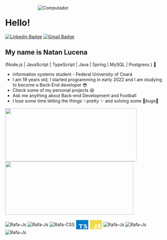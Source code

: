 <img src="https://raw.githubusercontent.com/MicaelliMedeiros/micaellimedeiros/master/image/computer-illustration.png" min-width="400px" max-width="400px" width="400px" align="right" alt="Computador ">

<h1> Hello! </h1>

[![Linkedin Badge](https://img.shields.io/badge/-LinkedIn-6633cc?style=flat-square&logo=Linkedin&logoColor=white&link=https://www.linkedin.com/in/sammyferreira1/)](https://www.linkedin.com/in/natan-lucena-b46b3926a/)
[![Gmail Badge](https://img.shields.io/badge/-ZeroGamerPTBR@gmail.com-6633cc?style=flat-square&logo=Gmail&logoColor=white&link=mailto:zerogamerptbr@gmail.com)](mailto:zerogamerptbr@gmail.com)

## My name is Natan Lucena

(Node.js | JavaScript | TypeScript | Java | Spring | MySQL | Postgress ) 🚀


- information systems student - Federal University of Ceará
- I am 19 years old, I started programming in early 2022 and I am studying to become a Back-End developer 😎
- Check some of my personal projects 😃
- Ask me anything about Back-end Development and Football
-  I lose some time letting the things ✨*pretty* ✨ and solving some 🐛*bugs*🐛

 <a href="https://github.com/anuraghazra/github-readme-stats">
  <img height=170 align="center" width=420 src="https://github-readme-streak-stats.herokuapp.com/?user=Natan-Lucena&layout=compact&langs_count=7&theme=tokyonight" />
</a>
<a href="https://github.com/anuraghazra/convoychat">
  <img height=170 align="center" width=410 src="https://github-readme-stats.vercel.app/api?username=Natan-Lucena&show_icons=true&theme=tokyonight&include_all_commits=true&count_private=true" />
</a>



<div style="display: inline_block"><br>  
 
<img align="center" alt="Rafa-Js" height="30" width="40" src="https://cdn.jsdelivr.net/gh/devicons/devicon/icons/nodejs/nodejs-original.svg" />
<img align="center" alt="Rafa-Js" height="30" width="40" src="https://cdn.jsdelivr.net/gh/devicons/devicon/icons/spring/spring-original.svg" />
<img align="center" alt="Rafa-CSS" height="30" width="40" src="https://cdn.jsdelivr.net/gh/devicons/devicon/icons/java/java-original.svg">
<img align="center" alt="Rafa-Ts" height="30" width="40" src="https://raw.githubusercontent.com/devicons/devicon/master/icons/typescript/typescript-plain.svg">
<img align="center" alt="Rafa-Js" height="30" width="40" src="https://raw.githubusercontent.com/devicons/devicon/master/icons/javascript/javascript-plain.svg">
<img align="center" alt="Rafa-Js" height="30" width="40" src="https://cdn.jsdelivr.net/gh/devicons/devicon/icons/mysql/mysql-original-wordmark.svg" />
<img align="center" alt="Rafa-Js" height="30" width="40" src="https://cdn.jsdelivr.net/gh/devicons/devicon/icons/postgresql/postgresql-original.svg" />
<img align="center" alt="Rafa-Js" height="30" width="40" src="https://cdn.jsdelivr.net/gh/devicons/devicon/icons/git/git-original.svg" />

</div>

          

          
 
 
          
